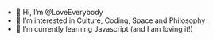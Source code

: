 - 👋 Hi, I’m @LoveEverybody
- 👀 I’m interested in Culture, Coding, Space and Philosophy
- 🌱 I’m currently learning Javascript (and I am loving it!)

<!---
LoveEverybody/LoveEverybody is a ✨ special ✨ repository because its `README.md` (this file) appears on your GitHub profile.
You can click the Preview link to take a look at your changes.
--->
